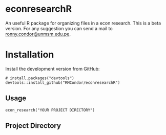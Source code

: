 # econresearchR
An useful R package for organizing files in a econ research. This is a beta version. For any suggestion you can send a mail to ronny.condor@unmsm.edu.pe.

# Installation
Install the development version from GitHub:
```
# install.packages("devtools")
devtools::install_github("RMCondor/econresearchR")
```
## Usage
```
econ_research("YOUR PROJECT DIRECTORY")
```
## Project Directory
